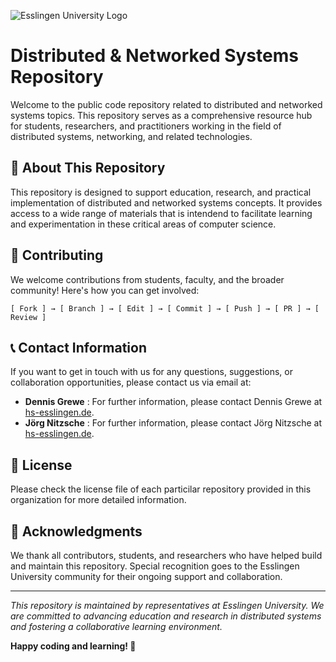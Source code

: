 ![Esslingen University Logo](https://avatars.githubusercontent.com/u/233994808?s=200&v=4)

# Distributed & Networked Systems Repository

Welcome to the public code repository related to distributed and networked systems topics. This repository serves as a comprehensive resource hub for students, researchers, and practitioners working in the field of distributed systems, networking, and related technologies.

## 🎯 About This Repository

This repository is designed to support education, research, and practical implementation of distributed and networked systems concepts. It provides access to a wide range of materials that is intendend to facilitate learning and experimentation in these critical areas of computer science.

## 🤝 Contributing

We welcome contributions from students, faculty, and the broader community! Here's how you can get involved:

```
[ Fork ] → [ Branch ] → [ Edit ] → [ Commit ] → [ Push ] → [ PR ] → [ Review ]
```

## 📞 Contact Information

If you want to get in touch with us for any questions, suggestions, or collaboration opportunities, please contact us via email at:

*  **Dennis Grewe** : For further information, please contact Dennis Grewe at [hs-esslingen.de](https://www.hs-esslingen.de).
*  **Jörg Nitzsche** : For further information, please contact Jörg Nitzsche at [hs-esslingen.de](https://www.hs-esslingen.de).

## 📄 License

Please check the license file of each particilar repository provided in this organization for more detailed information.

## 🙏 Acknowledgments

We thank all contributors, students, and researchers who have helped build and maintain this repository. Special recognition goes to the Esslingen University community for their ongoing support and collaboration.

---

*This repository is maintained by representatives at Esslingen University. We are committed to advancing education and research in distributed systems and fostering a collaborative learning environment.*

**Happy coding and learning! 🚀**
